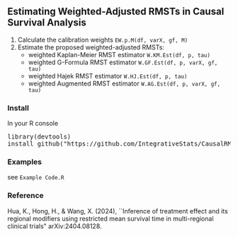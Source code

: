 <h2>Estimating Weighted-Adjusted RMSTs in Causal Survival Analysis</h2>

1) Calculate the calibration weights `EW.p.M(df, varX, gf, M)`
2) Estimate the proposed weighted-adjusted RMSTs:
   - weighted Kaplan-Meier RMST estimator `W.KM.Est(df, p, tau)`
   - weighted G-Formula RMST estimator `W.GF.Est(df, p, varX, gf, tau)`
   - weighted Hajek RMST estimator `W.HJ.Est(df, p, tau)`
   - weighted Augmented RMST estimator `W.AG.Est(df, p, varX, gf, tau)`

<h3>Install</h3>

In your R console
<pre>
library(devtools)
install_github("https://github.com/IntegrativeStats/CausalRMST")
</pre>

<h3>Examples</h3>

see `Example Code.R`

<h3>Reference</h3>

Hua, K., Hong, H., & Wang, X. (2024), ``Inference of treatment effect and its regional modifiers using restricted mean survival time in multi-regional clinical trials" arXiv:2404.08128.
